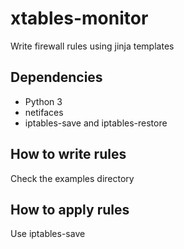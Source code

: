 # xtables-monitor
Write firewall rules using jinja templates

## Dependencies
* Python 3
* netifaces
* iptables-save and iptables-restore

## How to write rules
Check the examples directory

## How to apply rules
Use iptables-save
